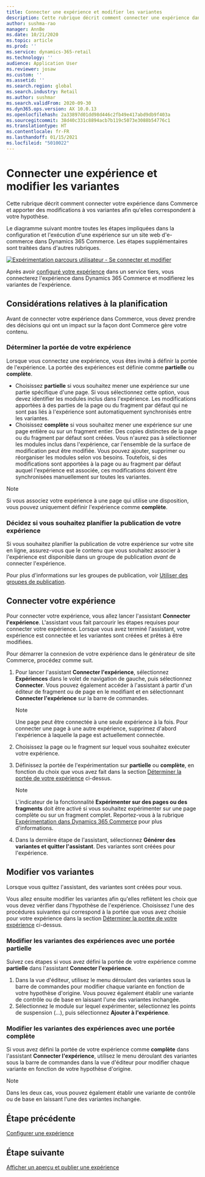 ```yaml
---
title: Connecter une expérience et modifier les variantes
description: Cette rubrique décrit comment connecter une expérience dans un service tiers à Dynamics 365 Commerce et comment modifier les variantes de l'expérience.
author: sushma-rao
manager: AnnBe
ms.date: 10/21/2020
ms.topic: article
ms.prod: ''
ms.service: dynamics-365-retail
ms.technology: ''
audience: Application User
ms.reviewer: josaw
ms.custom: ''
ms.assetid: ''
ms.search.region: global
ms.search.industry: Retail
ms.author: sushmar
ms.search.validFrom: 2020-09-30
ms.dyn365.ops.version: AX 10.0.13
ms.openlocfilehash: 2a33897d01dd98d446c2fb49e417abd9db9f403a
ms.sourcegitcommit: 38d40c331c8894acb7b119c5073e3088b54776c1
ms.translationtype: HT
ms.contentlocale: fr-FR
ms.lasthandoff: 01/15/2021
ms.locfileid: "5010022"
---
```

# <a name="connect-an-experiment-and-edit-variations"></a>Connecter une expérience et modifier les variantes

Cette rubrique décrit comment connecter votre expérience dans Commerce et apporter des modifications à vos variantes afin qu'elles correspondent à votre hypothèse. 

Le diagramme suivant montre toutes les étapes impliquées dans la configuration et l'exécution d'une expérience sur un site web d'e-commerce dans Dynamics 365 Commerce. Les étapes supplémentaires sont traitées dans d'autres rubriques.

[ ![Expérimentation parcours utilisateur - Se connecter et modifier](./media/experimentation_connect_edit.svg) ](./media/experimentation_connect_edit.svg#lightbox)

Après avoir [configuré votre expérience](experimentation-setup.md) dans un service tiers, vous connecterez l'expérience dans Dynamics 365 Commerce et modifierez les variantes de l'expérience.

## <a name="planning-considerations"></a>Considérations relatives à la planification

Avant de connecter votre expérience dans Commerce, vous devez prendre des décisions qui ont un impact sur la façon dont Commerce gère votre contenu.

### <a name="determine-the-scope-of-your-experiment"></a>Déterminer la portée de votre expérience
Lorsque vous connectez une expérience, vous êtes invité à définir la portée de l'expérience. La portée des expériences est définie comme **partielle** ou **complète**.
- Choisissez **partielle** si vous souhaitez mener une expérience sur une partie spécifique d'une page. Si vous sélectionnez cette option, vous devez identifier les modules inclus dans l'expérience. Les modifications apportées à des parties de la page ou du fragment par défaut qui ne sont pas liés à l'expérience sont automatiquement synchronisés entre les variantes.
- Choisissez **complète** si vous souhaitez mener une expérience sur une page entière ou sur un fragment entier. Des copies distinctes de la page ou du fragment par défaut sont créées. Vous n'aurez pas à sélectionner les modules inclus dans l'expérience, car l'ensemble de la surface de modification peut être modifiée. Vous pouvez ajouter, supprimer ou réorganiser les modules selon vos besoins. Toutefois, si des modifications sont apportées à la page ou au fragment par défaut auquel l'expérience est associée, ces modifications doivent être synchronisées manuellement sur toutes les variantes.

<!-- not to editors, we're adding an image here to illustrate the difference. it will help.) -->

> [!NOTE]
> Si vous associez votre expérience à une page qui utilise une disposition, vous pouvez uniquement définir l'expérience comme **complète**.

### <a name="decide-if-you-want-to-schedule-when-your-experiment-is-published"></a>Décidez si vous souhaitez planifier la publication de votre expérience
Si vous souhaitez planifier la publication de votre expérience sur votre site en ligne, assurez-vous que le contenu que vous souhaitez associer à l'expérience est disponible dans un groupe de publication *avant* de connecter l'expérience. 

Pour plus d'informations sur les groupes de publication, voir [Utiliser des groupes de publication](publish-groups.md).


## <a name="connect-your-experiment"></a>Connecter votre expérience
Pour connecter votre expérience, vous allez lancer l'assistant **Connecter l'expérience**. L'assistant vous fait parcourir les étapes requises pour connecter votre expérience. Lorsque vous avez terminé l'assistant, votre expérience est connectée et les variantes sont créées et prêtes à être modifiées.

Pour démarrer la connexion de votre expérience dans le générateur de site Commerce, procédez comme suit.

1. Pour lancer l'assistant **Connecter l'expérience**, sélectionnez **Expériences** dans le volet de navigation de gauche, puis sélectionnez **Connecter**. Vous pouvez également accéder à l'assistant à partir d'un éditeur de fragment ou de page en le modifiant et en sélectionnant **Connecter l'expérience** sur la barre de commandes.

    > [!NOTE]
    > Une page peut être connectée à une seule expérience à la fois. Pour connecter une page à une autre expérience, supprimez d'abord l'expérience à laquelle la page est actuellement connectée.

1. Choisissez la page ou le fragment sur lequel vous souhaitez exécuter votre expérience.
1. Définissez la portée de l'expérimentation sur **partielle** ou **complète**, en fonction du choix que vous avez fait dans la section [Déterminer la portée de votre expérience](#determine-the-scope-of-your-experiment) ci-dessus.
    > [!NOTE]
    > L'indicateur de la fonctionnalité **Expérimenter sur des pages ou des fragments** doit être activé si vous souhaitez expérimenter sur une page complète ou sur un fragment complet. Reportez-vous à la rubrique [Expérimentation dans Dynamics 365 Commerce](experimentation-overview.md) pour plus d'informations.
    
1. Dans la dernière étape de l'assistant, sélectionnez **Générer des variantes et quitter l'assistant**. Des variantes sont créées pour l'expérience. 

## <a name="edit-your-variations"></a>Modifier vos variantes
Lorsque vous quittez l'assistant, des variantes sont créées pour vous. 

Vous allez ensuite modifier les variantes afin qu'elles reflètent les choix que vous devez vérifier dans l'hypothèse de l'expérience. Choisissez l'une des procédures suivantes qui correspond à la portée que vous avez choisie pour votre expérience dans la section [Déterminer la portée de votre expérience](#determine-the-scope-of-your-experiment) ci-dessus.

### <a name="edit-variations-for-experiments-with-partial-scope"></a>Modifier les variantes des expériences avec une portée partielle
Suivez ces étapes si vous avez défini la portée de votre expérience comme **partielle** dans l'assistant **Connecter l'expérience**.

1. Dans la vue d'éditeur, utilisez le menu déroulant des variantes sous la barre de commandes pour modifier chaque variante en fonction de votre hypothèse d'origine. Vous pouvez également établir une variante de contrôle ou de base en laissant l'une des variantes inchangée.
1. Sélectionnez le module sur lequel expérimenter, sélectionnez les points de suspension (...), puis sélectionnez **Ajouter à l'expérience**.

### <a name="edit-variations-for-experiments-with-entire-scope"></a>Modifier les variantes des expériences avec une portée complète
Si vous avez défini la portée de votre expérience comme **complète** dans l'assistant **Connecter l'expérience**, utilisez le menu déroulant des variantes sous la barre de commandes dans la vue d'éditeur pour modifier chaque variante en fonction de votre hypothèse d'origine. 

> [!NOTE]
> Dans les deux cas, vous pouvez également établir une variante de contrôle ou de base en laissant l'une des variantes inchangée.

## <a name="previous-step"></a>Étape précédente
[Configurer une expérience](experimentation-setup.md) 


## <a name="next-step"></a>Étape suivante
[Afficher un aperçu et publier une expérience](experimentation-preview-publish.md)
